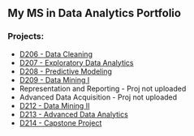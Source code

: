 ## My MS in Data Analytics Portfolio

### Projects:

- [D206 - Data Cleaning](https://github.com/jasonewillis/MSDA_Portfolio/blob/main/D208_PredictiveModeling/D208_PredictiveModeling_ReadMe.md)
- [D207 - Exploratory Data Analytics](https://github.com/jasonewillis/D207ExploratoryDataAnalytics)
- [D208 - Predictive Modeling](https://github.com/jasonewillis/D208_PredictiveModeling)
- [D209 - Data Mining I](https://github.com/jasonewillis/MSDA_Portfolio/blob/main/D209_DataMiningI/D209_DataMining_I_ReadMe.md)
- Representation and Reporting - Proj not uploaded
- Advanced Data Acquisition - Proj not uploaded
- [D212 - Data Mining II](https://github.com/jasonewillis/MSDA_Portfolio/blob/main/D212_DataMiningII/D212_DataMining_II_ReadMe.md)
- [D213 - Advanced Data Analytics](https://github.com/jasonewillis/MSDA_Portfolio/blob/main/D213_AdvancedDataAnalytics/AdvDA_README.md)
- [D214 - Capstone Project](https://github.com/jasonewillis/MSDA_Portfolio/blob/main/D214_Capstone/Capstone_README.md)
